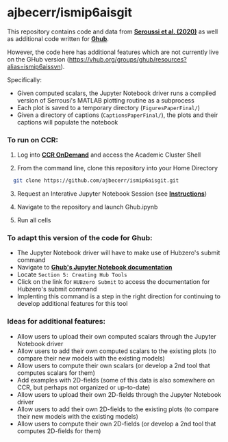 # ajbecerr/ismip6aisgit

This repository contains code and data from **[Seroussi et al. (2020)](https://doi.org/10.5194/tc-14-3033-2020)** as well as additional code written for **[Ghub](https://vhub.org/groups/ghub)**.

However, the code here has additional features which are not currently live on the GHub version (https://vhub.org/groups/ghub/resources?alias=ismip6aissvn). 

Specifically: 
- Given computed scalars, the Jupyter Notebook driver runs a compiled version of Serrousi's MATLAB plotting routine as a subprocess
- Each plot is saved to a temporary directory (```FiguresPaperFinal/```)
- Given a directory of captions (```CaptionsPaperFinal/```), the plots and their captions will populate the notebook

### To run on CCR:

1. Log into **[CCR OnDemand](https://ondemand.ccr.buffalo.edu/pun/sys/dashboard)** and access the Academic Cluster Shell

2. From the command line, clone this repository into your Home Directory
  ```bash
	git clone https://github.com/ajbecerr/ismip6aisgit.git
  ```

3. Request an Interative Jupyter Notebook Session (see **[Instructions](https://ubccr.freshdesk.com/support/solutions/articles/13000080145-jupyter-notebook-apps-academic-cluster)**)

4. Navigate to the repository and launch Ghub.ipynb

5. Run all cells

### To adapt this version of the code for Ghub:
- The Jupyter Notebook driver will have to make use of Hubzero's submit command
- Navigate to **[Ghub's Jupyter Notebook documentation](https://vhub.org/tools/jupyterexamples/)**
- Locate ```Section 5: Creating Hub Tools```
- Click on the link for ```HUBzero Submit``` to access the documentation for Hubzero's submit command
- Implenting this command is a step in the right direction for continuing to develop additional features for this tool

### Ideas for additional features:
- Allow users to upload their own computed scalars through the Jupyter Notebook driver
- Allow users to add their own computed scalars to the existing plots (to compare their new models with the existing models)
- Allow users to compute their own scalars (or develop a 2nd tool that computes scalars for them)
- Add examples with 2D-fields (some of this data is also somewhere on CCR, but perhaps not organized or up-to-date)
- Allow users to upload their own 2D-fields through the Jupyter Notebook driver
- Allow users to add their own 2D-fields to the existing plots (to compare their new models with the existing models)
- Allow users to compute their own 2D-fields (or develop a 2nd tool that computes 2D-fields for them)
